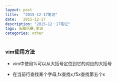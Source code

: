 ```yaml
---
layout: post
title:  "2015-12-17笔记"
date:   2015-12-17
description: "2015-12－17笔记"
tags: 头脑风暴,笔记
categories: other
---
```


### vim使用方法
* vim中使用%可以从大括号定位到它的对应的大括号

* 在当前行查找某个字母,fx查找x,f5x查找第五个x
